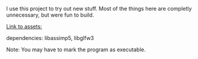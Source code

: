 I use this project to try out new stuff. Most of the things here are completly unnecessary, but were fun to build.

[Link to assets:](https://drive.google.com/drive/folders/1tTzC-uJ3ZbW6bwRTZsTCnjj0dKDIWBQa?usp=sharing)

dependencies: libassimp5, libglfw3

Note:
You may have to mark the program as executable.